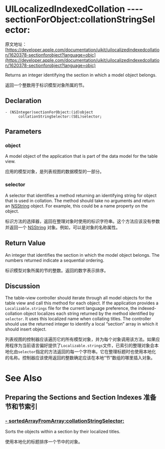 # UILocalizedIndexedCollation ---- sectionForObject:collationStringSelector:

原文地址：
[https://developer.apple.com/documentation/uikit/uilocalizedindexedcollation/1620378-sectionforobject?language=objc](https://developer.apple.com/documentation/uikit/uilocalizedindexedcollation/1620378-sectionforobject?language=objc)

Returns an integer identifying the section in which a model object belongs.

返回一个整数用于标识模型对象所属的节。

## Declaration

```
- (NSInteger)sectionForObject:(id)object 
      collationStringSelector:(SEL)selector;
```

## Parameters

### object

A model object of the application that is part of the data model for the table view.

应用的模型对象，是列表视图的数据模型的一部分。

### selector

A selector that identifies a method returning an identifying string for object that is used in collation. The method should take no arguments and return an [NSString](https://developer.apple.com/documentation/foundation/nsstring?language=objc) object. For example, this could be a name property on the object.

标识方法的选择器，返回在整理对象时使用的标识字符串。这个方法应该没有参数并返回一个 [NSString](https://developer.apple.com/documentation/foundation/nsstring?language=objc) 对象。例如，可以是对象的名称属性。

## Return Value

An integer that identifies the section in which the model object belongs. The numbers returned indicate a sequential ordering.

标识模型对象所属的节的整数。返回的数字表示排序。

## Discussion

The table-view controller should iterate through all model objects for the table view and call this method for each object. If the application provides a `Localizable.strings` file for the current language preference, the indexed-collation object localizes each string returned by the method identified by `selector`. It uses this localized name when collating titles. The controller should use the returned integer to identify a local “section” array in which it should insert object.

列表视图的控制器应该遍历它的所有模型对象，并为每个对象调用该方法。如果应用程序为当前语言偏好提供了`Localizable.strings`文件，已索引的整理对象会本地化由`selector`指定的方法返回的每一个字符串。它在整理标题时也使用本地化的名称。控制器应该使用返回的整数确定应该在本地“节”数组的哪里插入对象。

# See Also

## Preparing the Sections and Section Indexes 准备节和节索引

### [- sortedArrayFromArray:collationStringSelector:](https://developer.apple.com/documentation/uikit/uilocalizedindexedcollation/1620382-sortedarrayfromarray?language=objc)

Sorts the objects within a section by their localized titles.

使用本地化的标题排序一个节中的对象。